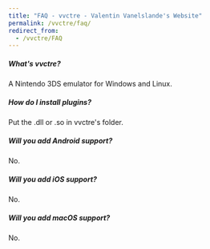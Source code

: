 ```yaml
---
title: "FAQ - vvctre - Valentin Vanelslande's Website"
permalink: /vvctre/faq/
redirect_from:
  - /vvctre/FAQ
---
```


##### What's vvctre?

A Nintendo 3DS emulator for Windows and Linux.

##### How do I install plugins?

Put the .dll or .so in vvctre's folder.

##### Will you add Android support?

No.

##### Will you add iOS support?

No.

##### Will you add macOS support?

No.
